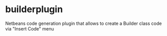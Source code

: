 builderplugin
=============

Netbeans code generation plugin that allows to create a Builder class code via "Insert Code" menu